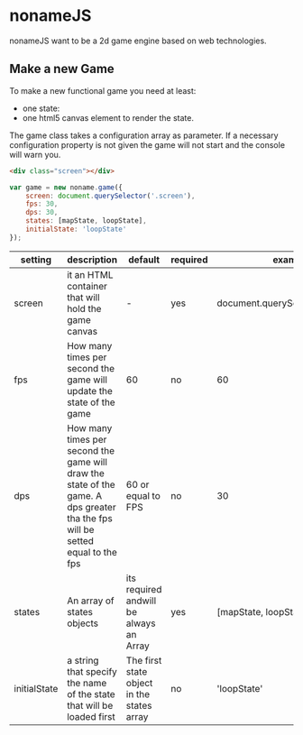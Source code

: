 # nonameJS

nonameJS want to be a 2d game engine based on web technologies.


## Make a new Game

To make a new functional game you need at least:

* one state:
* one html5 canvas element to render the state.


The game class takes a configuration array as parameter. If a necessary
configuration property is not given the game will not start and the console will
warn you.

```html
<div class="screen"></div>
```

```javascript
var game = new noname.game({
    screen: document.querySelector('.screen'),
    fps: 30,
    dps: 30,
    states: [mapState, loopState],
    initialState: 'loopState'
});
```

<table>
    <thead>
        <tr>
            <th>setting</th>
            <th>description</th>
            <th>default</th>
            <th>required</th>
            <th>example</th>
        </tr>
    </thead>
    <tbody>
        <tr>
            <td>screen</td>
            <td>it an HTML container that will hold the game canvas</td>
            <td> - </td>
            <td> yes </td>
            <td> document.querySelector('.screen')</td>
        </tr>
        <tr>
            <td>fps</td>
            <td>How many times per second the game will update the state of the game</td>
            <td> 60 </td>
            <td> no</td>
            <td> 60</td>
        </tr>
        <tr>
            <td>dps</td>
            <td>How many times per second the game will draw the state of the game. A dps greater tha the fps will be setted equal to the fps</td>
            <td> 60 or equal to FPS</td>
            <td> no</td>
            <td> 30 </td>
        </tr>
        <tr>
            <td>states</td>
            <td>An array of states objects</td>
            <td>its required andwill be always an Array</td>
            <td> yes</td>
            <td> [mapState, loopState]</td>
        </tr>
        <tr>
            <td>initialState</td>
            <td>a string that specify the name of the state that will be loaded first</td>
            <td>The first state object in the states array</td>
            <td> no</td>
            <td> 'loopState'</td>
        </tr>
    </tbody>
</table>
